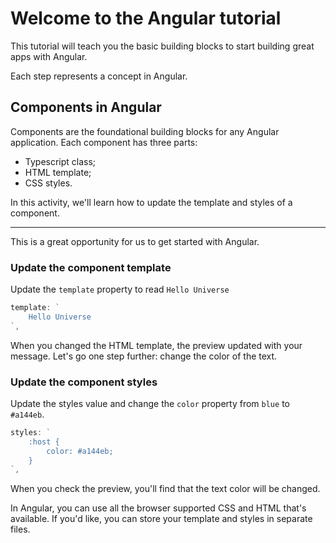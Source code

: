 # Welcome to the Angular tutorial

This tutorial will teach you the basic building blocks to start building great apps with Angular.

Each step represents a concept in Angular.

## Components in Angular

Components are the foundational building blocks for any Angular application. Each component has three parts:

- Typescript class;
- HTML template;
- CSS styles.

In this activity, we'll learn how to update the template and styles of a component.

---
This is a great opportunity for us to get started with Angular.

### Update the component template

Update the `template` property to read `Hello Universe`

```javascript
template: `
    Hello Universe
`,
```
When you changed the HTML template, the preview updated with your message. Let's go one step further: change the color of the text.

### Update the component styles

Update the styles value and change the `color` property from `blue` to `#a144eb`.

```javascript
styles: `
    :host {
        color: #a144eb;
    }
`,
```
When you check the preview, you'll find that the text color will be changed.

In Angular, you can use all the browser supported CSS and HTML that's available. If you'd like, you can store your template and styles in separate files.
